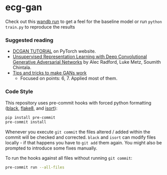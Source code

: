 # ecg-gan

Check out this [wandb run](https://wandb.ai/sjanas/ECG%20GAN/runs/fz2ptaxy) to get a feel for the baseline model or run `python train.py` to reproduce the results

### Suggested reading

- [DCGAN TUTORIAL](https://pytorch.org/tutorials/beginner/dcgan_faces_tutorial.html) on PyTorch website.
- [Unsupervised Representation Learning with Deep Convolutional Generative Adversarial Networks](https://arxiv.org/abs/1511.06434) by Alec Radford, Luke Metz, Soumith Chintala.
- [Tips and tricks to make GANs work](https://github.com/soumith/ganhacks)
  - Focused on points: 6, 7. Applied most of them.

### Code Style

This repository uses pre-commit hooks with forced python formatting ([black](https://github.com/psf/black),
[flake8](https://flake8.pycqa.org/en/latest/), and [isort](https://pycqa.github.io/isort/)):

```sh
pip install pre-commit
pre-commit install
```

Whenever you execute `git commit` the files altered / added within the commit will be checked and corrected.
`black` and `isort` can modify files locally - if that happens you have to `git add` them again.
You might also be prompted to introduce some fixes manually.

To run the hooks against all files without running `git commit`:

```sh
pre-commit run --all-files
```
